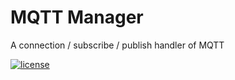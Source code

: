 # MQTT Manager
A connection / subscribe / publish handler of MQTT

[![license](https://github.com/GregoryHo/MqttManager/blob/master/LICENSE)](https://github.com/GregoryHo/MqttManager/blob/master/LICENSE)